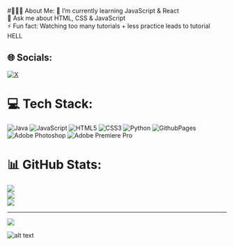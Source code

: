 #🧏🏻‍♂️ About Me:
🌱 I’m currently learning JavaScript & React<br>💬 Ask me about HTML, CSS & JavaScript<br>⚡ Fun fact: Watching too many tutorials + less practice leads to tutorial HELL


## 🌐 Socials:
[![X](https://img.shields.io/badge/X-black.svg?logo=X&logoColor=white)](https://x.com/https://twitter.com/fezxQc) 

# 💻 Tech Stack:
![Java](https://img.shields.io/badge/java-%23ED8B00.svg?style=flat-square&logo=openjdk&logoColor=white) ![JavaScript](https://img.shields.io/badge/javascript-%23323330.svg?style=flat-square&logo=javascript&logoColor=%23F7DF1E) ![HTML5](https://img.shields.io/badge/html5-%23E34F26.svg?style=flat-square&logo=html5&logoColor=white) ![CSS3](https://img.shields.io/badge/css3-%231572B6.svg?style=flat-square&logo=css3&logoColor=white) ![Python](https://img.shields.io/badge/python-3670A0?style=flat-square&logo=python&logoColor=ffdd54) ![GithubPages](https://img.shields.io/badge/github%20pages-121013?style=flat-square&logo=github&logoColor=white) ![Adobe Photoshop](https://img.shields.io/badge/adobe%20photoshop-%2331A8FF.svg?style=flat-square&logo=adobe%20photoshop&logoColor=white) ![Adobe Premiere Pro](https://img.shields.io/badge/Adobe%20Premiere%20Pro-9999FF.svg?style=flat-square&logo=Adobe%20Premiere%20Pro&logoColor=white)
# 📊 GitHub Stats:
![](https://github-readme-stats.vercel.app/api?username=ferozXQc&theme=dark&hide_border=true&include_all_commits=true&count_private=false)<br/>
![](https://github-readme-streak-stats.herokuapp.com/?user=ferozXQc&theme=dark&hide_border=true)<br/>
![](https://github-readme-stats.vercel.app/api/top-langs/?username=ferozXQc&theme=dark&hide_border=true&include_all_commits=true&count_private=false&layout=compact)

---
[![](https://visitcount.itsvg.in/api?id=ferozXQc&icon=0&color=0)](https://visitcount.itsvg.in)

![alt text](https://img-9gag-fun.9cache.com/photo/aD30Kb9_460s.jpg)

<!-- Proudly created with GPRM ( https://gprm.itsvg.in ) -->
